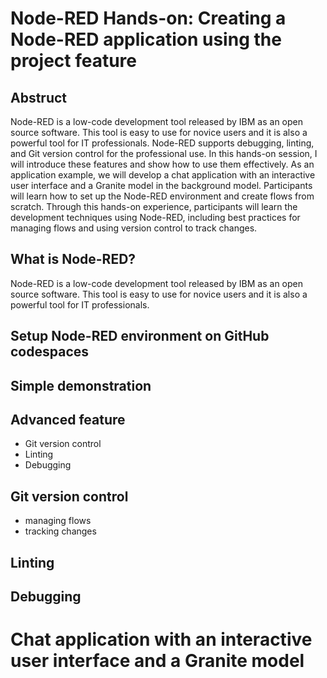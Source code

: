 # Node-RED Hands-on: Creating a Node-RED application using the project feature
## Abstruct
Node-RED is a low-code development tool released by IBM as an open source software. This tool is easy to use for novice users and it is also a powerful tool for IT professionals. Node-RED supports debugging, linting, and Git version control for the professional use. In this hands-on session, I will introduce these features and show how to use them effectively. As an application example, we will develop a chat application with an interactive user interface and a Granite model in the background model. Participants will learn how to set up the Node-RED environment and create flows from scratch. Through this hands-on experience, participants will learn the development techniques using Node-RED, including best practices for managing flows and using version control to track changes.

## What is Node-RED?
Node-RED is a low-code development tool released by IBM as an open source software. This tool is easy to use for novice users and it is also a powerful tool for IT professionals. 

## Setup Node-RED environment on GitHub codespaces

## Simple demonstration

## Advanced feature
- Git version control
- Linting
- Debugging

## Git version control
- managing flows
- tracking changes

## Linting


## Debugging

# Chat application with an interactive user interface and a Granite model
